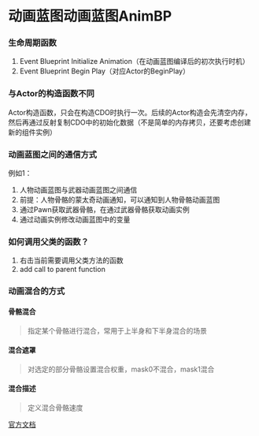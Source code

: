 # 动画蓝图动画蓝图AnimBP

### 生命周期函数

1. Event Blueprint Initialize Animation（在动画蓝图编译后的初次执行时机）
2. Event Blueprint Begin Play（对应Actor的BeginPlay）


### 与Actor的构造函数不同

Actor构造函数，只会在构造CDO时执行一次。后续的Actor构造会先清空内存，然后再通过反射复制CDO中的初始化数据（不是简单的内存拷贝，还要考虑创建新的组件实例）



### 动画蓝图之间的通信方式

例如1：
1. 人物动画蓝图与武器动画蓝图之间通信
2. 前提：人物骨骼的蒙太奇动画通知，可以通知到人物骨骼动画蓝图
3. 通过Pawn获取武器骨骼，在通过武器骨骼获取动画实例
4. 通过动画实例修改动画蓝图中的变量


### 如何调用父类的函数？

1. 右击当前需要调用父类方法的函数
2. add call to parent function


### 动画混合的方式

#### 骨骼混合

> 指定某个骨骼进行混合，常用于上半身和下半身混合的场景

#### 混合遮罩

> 对选定的部分骨骼设置混合权重，mask0不混合，mask1混合

#### 混合描述

> 定义混合骨骼速度

[官方文档](https://dev.epicgames.com/documentation/zh-cn/unreal-engine/blend-masks-and-blend-profiles-in-unreal-engine)


